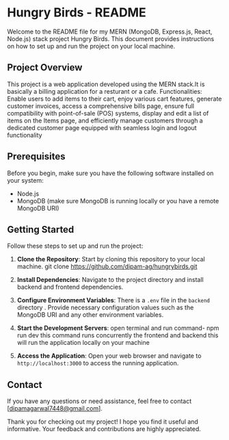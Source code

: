 
# Hungry Birds - README

Welcome to the README file for my MERN (MongoDB, Express.js, React, Node.js) stack project Hungry Birds. This document provides instructions on how to set up and run the project on your local machine.

## Project Overview

This project is a web application developed using the MERN stack.It is basically a billing application for a resturant or a cafe.
Functionalities: Enable users to add items to their cart, enjoy various cart features, generate customer invoices, access
a comprehensive bills page, ensure full compatibility with point-of-sale (POS) systems, display and edit a list of items 
on the Items page, and efficiently manage customers through a dedicated customer page equipped with seamless login 
and logout functionality

## Prerequisites

Before you begin, make sure you have the following software installed on your system:

- Node.js 
- MongoDB (make sure MongoDB is running locally or you have a remote MongoDB URI)

## Getting Started

Follow these steps to set up and run the project:

1. **Clone the Repository**: Start by cloning this repository to your local machine.
git clone https://github.com/dipam-ag/hungrybirds.git  

2. **Install Dependencies**: Navigate to the project directory and install backend and frontend dependencies.

3. **Configure Environment Variables**:
  There is  a `.env` file in the `backend` directory . Provide necessary configuration values such as the MongoDB URI and any other environment variables.

4. **Start the Development Servers**:
   open terminal and run command- npm run dev
   this command runs concurrently the frontend and backend
   this will run the application locally on your machine

6. **Access the Application**:
   Open your web browser and navigate to `http://localhost:3000` to access the running application.

## Contact

If you have any questions or need assistance, feel free to contact [dipamagarwal7448@gmail.com].


Thank you for checking out my  project! I hope you find it useful and informative. Your feedback and contributions are highly appreciated.

